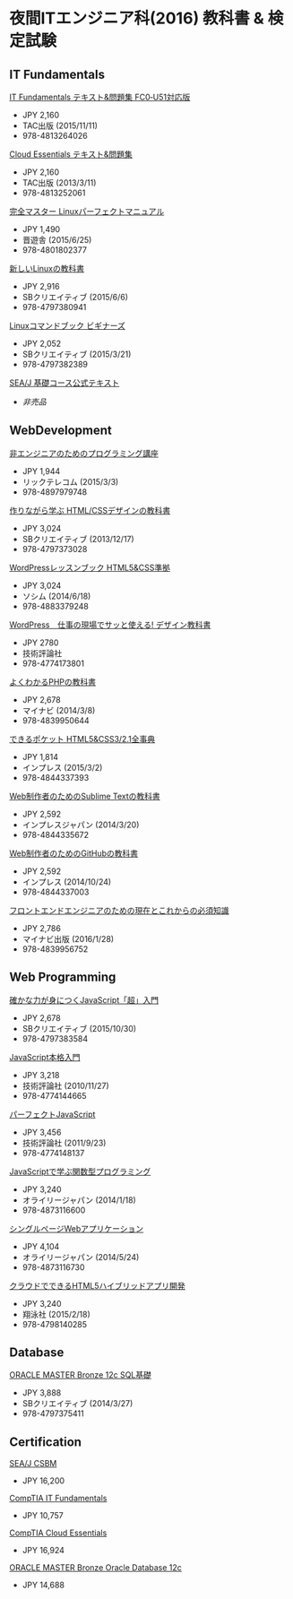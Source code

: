 夜間ITエンジニア科(2016) 教科書 & 検定試験
=========================================

IT Fundamentals
---------------

[IT Fundamentals テキスト&問題集 FC0‐U51対応版](http://www.amazon.co.jp/Fundamentals-FC0-U51%E5%AF%BE%E5%BF%9C-%E5%AE%9F%E5%8B%99%E3%81%A7%E5%BD%B9%E7%AB%8B%E3%81%A4IT%E8%B3%87%E6%A0%BC-CompTIA%E3%82%B7%E3%83%AA%E3%83%BC%E3%82%BA-TAC%E5%87%BA%E7%89%88-ebook/dp/B019OQ2HG0/ref=sr_1_1?ie=UTF8&qid=1460619527&sr=8-1&keywords=9784813264026)

- JPY 2,160
- TAC出版 (2015/11/11)
- 978-4813264026

[Cloud Essentials テキスト&問題集](http://www.amazon.co.jp/Cloud-Essentials-%E3%83%86%E3%82%AD%E3%82%B9%E3%83%88-CLO%E2%80%90001%E5%AF%BE%E5%BF%9C%E7%89%88-TAC%E5%87%BA%E7%89%88-ebook/dp/B015ZH6902/ref=sr_1_1?ie=UTF8&qid=1460619606&sr=8-1&keywords=9784813252061)

- JPY 2,160
- TAC出版 (2013/3/11)
- 978-4813252061

[完全マスター Linuxパーフェクトマニュアル](http://www.amazon.co.jp/%E5%AE%8C%E5%85%A8%E3%83%9E%E3%82%B9%E3%82%BF%E3%83%BC-Linux%E3%83%91%E3%83%BC%E3%83%95%E3%82%A7%E3%82%AF%E3%83%88%E3%83%9E%E3%83%8B%E3%83%A5%E3%82%A2%E3%83%AB-100%EF%BC%85%E3%83%A0%E3%83%83%E3%82%AF%E3%82%B7%E3%83%AA%E3%83%BC%E3%82%BA/dp/4801802370/ref=sr_1_1?ie=UTF8&qid=1460619704&sr=8-1&keywords=9784801802377)

- JPY 1,490
- 晋遊舎 (2015/6/25)
- 978-4801802377

[新しいLinuxの教科書](http://www.amazon.co.jp/%E6%96%B0%E3%81%97%E3%81%84Linux%E3%81%AE%E6%95%99%E7%A7%91%E6%9B%B8-%E5%A4%A7%E8%A7%92-%E7%A5%90%E4%BB%8B/dp/4797380942/ref=pd_sim_14_5?ie=UTF8&dpID=51GjYXdAPBL&dpSrc=sims&preST=_AC_UL160_SR126%2C160_&refRID=1YEQHYK7XS4GD73Y0YZ0)

- JPY 2,916
- SBクリエイティブ (2015/6/6)
- 978-4797380941

[Linuxコマンドブック ビギナーズ](http://www.amazon.co.jp/Linux%E3%82%B3%E3%83%9E%E3%83%B3%E3%83%89%E3%83%96%E3%83%83%E3%82%AF-%E3%83%93%E3%82%AE%E3%83%8A%E3%83%BC%E3%82%BA-%E7%AC%AC4%E7%89%88-%E3%82%B3%E3%83%9E%E3%83%B3%E3%83%89%E3%83%96%E3%83%83%E3%82%AF%E3%82%B7%E3%83%AA%E3%83%BC%E3%82%BA-%E5%B7%9D%E5%8F%A3-ebook/dp/B00VUS6W3U/ref=sr_1_1?ie=UTF8&qid=1460619785&sr=8-1&keywords=9784797382389)

- JPY 2,052
- SBクリエイティブ (2015/3/21)
- 978-4797382389

[SEA/J 基礎コース公式テキスト](http://www.sea-j.net/index.html)

- *非売品*

WebDevelopment
--------------

[非エンジニアのためのプログラミング講座](http://www.amazon.co.jp/%E9%9D%9E%E3%82%A8%E3%83%B3%E3%82%B8%E3%83%8B%E3%82%A2%E3%81%AE%E3%81%9F%E3%82%81%E3%81%AE%E3%83%97%E3%83%AD%E3%82%B0%E3%83%A9%E3%83%9F%E3%83%B3%E3%82%B0%E8%AC%9B%E5%BA%A7-%E5%90%89%E5%B2%A1%E7%9B%B4%E4%BA%BA/dp/4897979749/ref=sr_1_1?ie=UTF8&qid=1460619893&sr=8-1&keywords=9784897979748)

- JPY 1,944
- リックテレコム (2015/3/3)
- 978-4897979748


[作りながら学ぶ HTML/CSSデザインの教科書](http://www.amazon.co.jp/%E4%BD%9C%E3%82%8A%E3%81%AA%E3%81%8C%E3%82%89%E5%AD%A6%E3%81%B6-HTML-CSS%E3%83%87%E3%82%B6%E3%82%A4%E3%83%B3%E3%81%AE%E6%95%99%E7%A7%91%E6%9B%B8-%E9%AB%98%E6%A9%8B-%E6%9C%8B%E4%BB%A3/dp/4797373024/ref=sr_1_1?ie=UTF8&qid=1460620087&sr=8-1&keywords=9784797373028)

- JPY 3,024
- SBクリエイティブ (2013/12/17)
- 978-4797373028

[WordPressレッスンブック HTML5&CSS準拠](http://www.amazon.co.jp/WordPress%E3%83%AC%E3%83%83%E3%82%B9%E3%83%B3%E3%83%96%E3%83%83%E3%82%AF-HTML5-CSS%E6%BA%96%E6%8B%A0-%E3%82%A8%E3%83%93%E3%82%B9%E3%82%B3%E3%83%A0/dp/4883379248/ref=sr_1_1?ie=UTF8&qid=1460620127&sr=8-1&keywords=9784883379248)

- JPY 3,024
- ソシム (2014/6/18)
- 978-4883379248

[WordPress　仕事の現場でサッと使える! デザイン教科書](http://www.amazon.co.jp/WordPress%E3%80%80%E4%BB%95%E4%BA%8B%E3%81%AE%E7%8F%BE%E5%A0%B4%E3%81%A7%E3%82%B5%E3%83%83%E3%81%A8%E4%BD%BF%E3%81%88%E3%82%8B-%E3%83%87%E3%82%B6%E3%82%A4%E3%83%B3%E6%95%99%E7%A7%91%E6%9B%B8-Web%E3%83%87%E3%82%B6%E3%82%A4%E3%83%8A%E3%83%BC%E9%A4%8A%E6%88%90%E8%AC%9B%E5%BA%A7-%E4%B8%AD%E5%B3%B6-%E7%9C%9F%E6%B4%8B%E3%80%80/dp/4774173800/ref=sr_1_1?s=books&ie=UTF8&qid=1462493474&sr=1-1&keywords=web+%E3%83%87%E3%82%B6%E3%82%A4%E3%83%8A%E3%83%BC+%E9%A4%8A%E6%88%90%E8%AC%9B%E5%BA%A7)

- JPY 2780
- 技術評論社
- 978-4774173801


[よくわかるPHPの教科書 ](http://www.amazon.co.jp/%E3%82%88%E3%81%8F%E3%82%8F%E3%81%8B%E3%82%8BPHP%E3%81%AE%E6%95%99%E7%A7%91%E6%9B%B8-%E3%80%90PHP5-5%E5%AF%BE%E5%BF%9C%E7%89%88%E3%80%91-%E3%81%9F%E3%81%AB%E3%81%90%E3%81%A1-%E3%81%BE%E3%81%93%E3%81%A8/dp/4839950644%3FSubscriptionId%3DAKIAINV3VV4P55CUGISQ%26tag%3Dkensawai-22%26linkCode%3Dxm2%26camp%3D2025%26creative%3D165953%26creativeASIN%3D4839950644)

- JPY 2,678
- マイナビ (2014/3/8)
- 978-4839950644

[できるポケット HTML5&CSS3/2.1全事典](http://www.amazon.co.jp/%E3%81%A7%E3%81%8D%E3%82%8B%E3%83%9D%E3%82%B1%E3%83%83%E3%83%88-HTML5-CSS3-2-1%E5%85%A8%E4%BA%8B%E5%85%B8-%E5%B0%8F%E5%B7%9D-ebook/dp/B00UB8TQHE/ref=sr_1_1?ie=UTF8&qid=1460620198&sr=8-1&keywords=9784844337393)

- JPY 1,814
- インプレス (2015/3/2)
- 978-4844337393

[Web制作者のためのSublime Textの教科書](http://www.amazon.co.jp/Web%E5%88%B6%E4%BD%9C%E8%80%85%E3%81%AE%E3%81%9F%E3%82%81%E3%81%AESublime-Text%E3%81%AE%E6%95%99%E7%A7%91%E6%9B%B8-%E4%BB%8A%E3%81%99%E3%81%90%E6%9C%80%E9%AB%98%E3%81%AE%E3%82%A8%E3%83%87%E3%82%A3%E3%82%BF%E3%82%92%E4%BD%BF%E3%81%84%E3%81%93%E3%81%AA%E3%81%99%E3%83%97%E3%83%AD%E3%81%AE%E3%83%8E%E3%82%A6%E3%83%8F%E3%82%A6-%E4%B8%8A%E9%87%8E%E6%AD%A3%E5%A4%A7/dp/4844335677/ref=sr_1_1?ie=UTF8&qid=1460619931&sr=8-1&keywords=9784844335672)

- JPY 2,592
- インプレスジャパン (2014/3/20)
- 978-4844335672

[Web制作者のためのGitHubの教科書](http://www.amazon.co.jp/Web%E5%88%B6%E4%BD%9C%E8%80%85%E3%81%AE%E3%81%9F%E3%82%81%E3%81%AEGitHub%E3%81%AE%E6%95%99%E7%A7%91%E6%9B%B8-%E3%83%81%E3%83%BC%E3%83%A0%E3%81%AE%E5%8A%B9%E7%8E%87%E3%82%92%E6%9C%80%E5%A4%A7%E5%8C%96%E3%81%99%E3%82%8B%E5%85%B1%E5%90%8C%E9%96%8B%E7%99%BA%E3%83%84%E3%83%BC%E3%83%AB-%E5%A1%A9%E8%B0%B7-%E5%95%93-ebook/dp/B00QPSXY1I/ref=sr_1_1?ie=UTF8&qid=1460619984&sr=8-1&keywords=9784844337003)

- JPY 2,592
- インプレス (2014/10/24)
- 978-4844337003

[フロントエンドエンジニアのための現在とこれからの必須知識](http://www.amazon.co.jp/%E3%83%95%E3%83%AD%E3%83%B3%E3%83%88%E3%82%A8%E3%83%B3%E3%83%89%E3%82%A8%E3%83%B3%E3%82%B8%E3%83%8B%E3%82%A2%E3%81%AE%E3%81%9F%E3%82%81%E3%81%AE%E7%8F%BE%E5%9C%A8%E3%81%A8%E3%81%93%E3%82%8C%E3%81%8B%E3%82%89%E3%81%AE%E5%BF%85%E9%A0%88%E7%9F%A5%E8%AD%98-%E6%96%89%E8%97%A4-%E7%A5%90%E4%B9%9F-ebook/dp/B01AZ5A9H8/ref=sr_1_1?ie=UTF8&qid=1460620030&sr=8-1&keywords=9784839956752)

- JPY 2,786
- マイナビ出版 (2016/1/28)
- 978-4839956752


Web Programming
---------------

[確かな力が身につくJavaScript「超」入門](http://www.amazon.co.jp/%E7%A2%BA%E3%81%8B%E3%81%AA%E5%8A%9B%E3%81%8C%E8%BA%AB%E3%81%AB%E3%81%A4%E3%81%8FJavaScript%E3%80%8C%E8%B6%85%E3%80%8D%E5%85%A5%E9%96%80-%E7%A2%BA%E3%81%8B%E3%81%AA%E5%8A%9B%E3%81%8C%E8%BA%AB%E3%81%AB%E3%81%A4%E3%81%8F%E3%80%8C%E8%B6%85%E3%80%8D%E5%85%A5%E9%96%80%E3%82%B7%E3%83%AA%E3%83%BC%E3%82%BA-%E7%8B%A9%E9%87%8E-%E7%A5%90%E6%9D%B1/dp/4797383585/ref=sr_1_1?ie=UTF8&qid=1460620228&sr=8-1&keywords=9784797383584)

- JPY 2,678
- SBクリエイティブ (2015/10/30)
- 978-4797383584

[JavaScript本格入門](http://www.amazon.co.jp/JavaScript%E6%9C%AC%E6%A0%BC%E5%85%A5%E9%96%80%E3%80%80%EF%BD%9E%E3%83%A2%E3%83%80%E3%83%B3%E3%82%B9%E3%82%BF%E3%82%A4%E3%83%AB%E3%81%AB%E3%82%88%E3%82%8B%E5%9F%BA%E7%A4%8E%E3%81%8B%E3%82%89Ajax%E3%83%BB%EF%BD%8AQuery%E3%81%BE%E3%81%A7-%E5%B1%B1%E7%94%B0-%E7%A5%A5%E5%AF%9B/dp/4774144665/ref=sr_1_1?ie=UTF8&qid=1460620276&sr=8-1&keywords=9784774144665)

- JPY 3,218
- 技術評論社 (2010/11/27)
- 978-4774144665

[パーフェクトJavaScript](http://www.amazon.co.jp/%E3%83%91%E3%83%BC%E3%83%95%E3%82%A7%E3%82%AF%E3%83%88JavaScript-PERFECT-SERIES-%E4%BA%95%E4%B8%8A-%E8%AA%A0%E4%B8%80%E9%83%8E/dp/477414813X/ref=pd_sim_14_5?ie=UTF8&dpID=51yrjFsf-2L&dpSrc=sims&preST=_AC_UL160_SR125%2C160_&refRID=1NC1AQW2SDK3JXA1C5KA)

- JPY 3,456
- 技術評論社 (2011/9/23)
- 978-4774148137

[JavaScriptで学ぶ関数型プログラミング](http://www.amazon.co.jp/JavaScript%E3%81%A7%E5%AD%A6%E3%81%B6%E9%96%A2%E6%95%B0%E5%9E%8B%E3%83%97%E3%83%AD%E3%82%B0%E3%83%A9%E3%83%9F%E3%83%B3%E3%82%B0-Michael-Fogus/dp/4873116600/ref=sr_1_1?s=books&ie=UTF8&qid=1460620977&sr=1-1&keywords=9784873116600)

- JPY 3,240
- オライリージャパン (2014/1/18)
- 978-4873116600

[シングルページWebアプリケーション](http://www.amazon.co.jp/%E3%82%B7%E3%83%B3%E3%82%B0%E3%83%AB%E3%83%9A%E3%83%BC%E3%82%B8Web%E3%82%A2%E3%83%97%E3%83%AA%E3%82%B1%E3%83%BC%E3%82%B7%E3%83%A7%E3%83%B3-%E2%80%95Node-js%E3%80%81MongoDB%E3%82%92%E6%B4%BB%E7%94%A8%E3%81%97%E3%81%9FJavaScript-SPA-Michael-Mikowski/dp/4873116732/ref=sr_1_1?s=books&ie=UTF8&qid=1460621008&sr=1-1&keywords=9784873116730)

- JPY 4,104
- オライリージャパン (2014/5/24)
- 978-4873116730

[クラウドでできるHTML5ハイブリッドアプリ開発](http://www.amazon.co.jp/%E3%82%AF%E3%83%A9%E3%82%A6%E3%83%89%E3%81%A7%E3%81%A7%E3%81%8D%E3%82%8BHTML5%E3%83%8F%E3%82%A4%E3%83%96%E3%83%AA%E3%83%83%E3%83%89%E3%82%A2%E3%83%97%E3%83%AA%E9%96%8B%E7%99%BA-Cordova-UI%E3%81%A7%E4%BD%9C%E3%82%8BiOS-Android%E4%B8%A1%E5%AF%BE%E5%BF%9C%E3%82%A2%E3%83%97%E3%83%AA-Monaca%E5%85%AC%E5%BC%8F%E3%82%AC%E3%82%A4%E3%83%89%E3%83%96%E3%83%83%E3%82%AF/dp/4798140287/ref=pd_sim_14_1?ie=UTF8&dpID=516QNOL%2BZEL&dpSrc=sims&preST=_AC_UL160_SR127%2C160_&refRID=0MGGC2GW1ZSPS71JGFP5)

- JPY 3,240
- 翔泳社 (2015/2/18)
- 978-4798140285

Database
-----------------------

[ORACLE MASTER Bronze 12c SQL基礎](http://www.amazon.co.jp/%E3%80%90%E3%82%AA%E3%83%A9%E3%82%AF%E3%83%AB%E8%AA%8D%E5%AE%9A%E8%B3%87%E6%A0%BC%E8%A9%A6%E9%A8%93%E5%AF%BE%E7%AD%96%E6%9B%B8%E3%80%91ORACLE-MASTER-Bronze-SQL%E5%9F%BA%E7%A4%8E-%E8%A9%A6%E9%A8%93%E7%95%AA%E5%8F%B7/dp/4797375418/ref=sr_1_1?s=books&ie=UTF8&qid=1460622118&sr=1-1&keywords=9784797375411)

- JPY 3,888
- SBクリエイティブ (2014/3/27)
- 978-4797375411


Certification
-------------------------

[SEA/J CSBM](http://www.sea-j.net/curriculum/basic.html)

- JPY 16,200

[CompTIA IT Fundamentals](http://www.comptia.jp/cont_certif_itf_fc0u51.html)

- JPY 10,757

[CompTIA Cloud Essentials](http://www.comptia.jp/cont_certif_cloudessentials_cl0-001.html)

- JPY 16,924

[ORACLE MASTER Bronze Oracle Database 12c](http://education.oracle.com/pls/web_prod-plq-dad/db_pages.getpage?page_id=653&get_params=p_id:248)

- JPY 14,688
